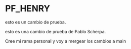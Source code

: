 # PF_HENRY

esto es un cambio de prueba.

esto es una cambio de prueba de Pablo Scherpa.

Cree mi rama personal y voy a mergear los cambios a main
